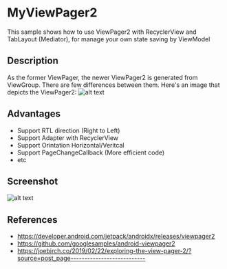 # MyViewPager2
This sample shows how to use ViewPager2 with RecyclerView and TabLayout (Mediator), for manage your own state saving by ViewModel

## Description
As the former ViewPager, the newer ViewPager2 is generated from ViewGroup. There are few differences between them. Here's an image that depicts the ViewPager2:
![alt text](https://joebirch.files.wordpress.com/2019/02/vp2.png?w=1360)

## Advantages
 * Support RTL direction (Right to Left)
 * Support Adapter with RecyclerView
 * Support Orintation Horizontal/Veritcal
 * Support PageChangeCallback (More efficient code)
 * etc

## Screenshot
![alt text](https://raw.githubusercontent.com/rizqiaryansa/MyViewPager2/master/app/images/sampleviewpager2.png?token=AGAKLPBTOXMTC64A7RNE2IS5IBZKG)

## References

  * https://developer.android.com/jetpack/androidx/releases/viewpager2
  * https://github.com/googlesamples/android-viewpager2
  * https://joebirch.co/2019/02/22/exploring-the-view-pager-2/?source=post_page---------------------------
